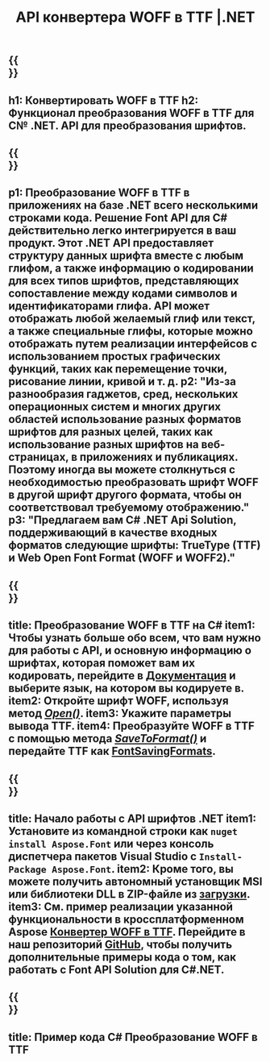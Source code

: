 ﻿---
translation: true
template: /_templates/conversion-child-net.md
title: API конвертера WOFF в TTF |.NET
description: Преобразование WOFF в TTF с помощью .NET API в Windows. Интегрируйте эту встроенную функцию преобразования шрифтов WOFF в TTF в свое собственное решение.
keywords: woff to ttf api, решение woff2ttf, woff to ttf net
url: /net/conversion/woff-to-ttf/
family: font
platformtag: net
feature: conversion
otherformats: WOFF2
---

{{<section banner>}}
---
h1: Конвертировать WOFF в TTF
h2: Функционал преобразования WOFF в TTF для C№ .NET. API для преобразования шрифтов.
---

{{<section overview>}}
---
p1: Преобразование WOFF в TTF в приложениях на базе .NET всего несколькими строками кода. Решение Font API для С# действительно легко интегрируется в ваш продукт. Этот .NET API предоставляет структуру данных шрифта вместе с любым глифом, а также информацию о кодировании для всех типов шрифтов, представляющих сопоставление между кодами символов и идентификаторами глифа. API может отображать любой желаемый глиф или текст, а также специальные глифы, которые можно отображать путем реализации интерфейсов с использованием простых графических функций, таких как перемещение точки, рисование линии, кривой и т. д.
p2: "Из-за разнообразия гаджетов, сред, нескольких операционных систем и многих других областей использование разных форматов шрифтов для разных целей, таких как использование разных шрифтов на веб-страницах, в приложениях и публикациях. Поэтому иногда вы можете столкнуться с необходимостью преобразовать шрифт WOFF в другой шрифт другого формата, чтобы он соответствовал требуемому отображению."
p3: "Предлагаем вам С# .NET Api Solution, поддерживающий в качестве входных форматов следующие шрифты: TrueType (TTF) и Web Open Font Format (WOFF и WOFF2)."
---

{{<section feature1>}}
---
title: Преобразование WOFF в TTF на C#
item1: Чтобы узнать больше обо всем, что вам нужно для работы с API, и основную информацию о шрифтах, которая поможет вам их кодировать, перейдите в [Документация](https://docs.aspose.com/font/) и выберите язык, на котором вы кодируете в.
item2: Откройте шрифт WOFF, используя метод [*Open()*](https://reference.aspose.com/font/net/aspose.font/font/methods/open/index).
item3: Укажите параметры вывода TTF.
item4: Преобразуйте WOFF в TTF с помощью метода [*SaveToFormat()*](https://reference.aspose.com/font/net/aspose.font/font/methods/savetoformat) и передайте TTF как [FontSavingFormats](https://reference.aspose.com/font/net/aspose.font/fontsavingformats).
---

{{<section feature2>}}
---
title: Начало работы с API шрифтов .NET
item1: Установите из командной строки как ```nuget install Aspose.Font``` или через консоль диспетчера пакетов Visual Studio с ```Install-Package Aspose.Font```.
item2: Кроме того, вы можете получить автономный установщик MSI или библиотеки DLL в ZIP-файле из [загрузки](https://downloads.aspose.com/font/net).
item3: См. пример реализации указанной функциональности в кроссплатформенном Aspose [Конвертер WOFF в TTF](https://products.aspose.app/font/conversion/woff-to-ttf). Перейдите в наш репозиторий [GitHub](https://github.com/aspose-font/Aspose.Font-Documentation/tree/master/net-examples), чтобы получить дополнительные примеры кода о том, как работать с Font API Solution для C#.NET.
---

{{<section codeexample>}}
---
title: Пример кода C# Преобразование WOFF в TTF
---